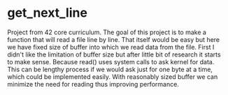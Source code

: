 # get_next_line
Project from 42 core curriculum. The goal of this project is to make a function that will read a file line by line. That itself would be easy but here we have fixed size of buffer into which we read data from the file. First I didn't like the limitation of buffer size but after little bit of research it starts to make sense. Because read() uses system calls to ask kernel for data. This can be lengthy process if we would ask just for one byte at a time, which could be implemented easily. With reasonably sized buffer we can minimize the need for reading thus improving performance.
